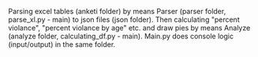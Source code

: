 Parsing excel tables (anketi folder) by means Parser (parser folder, parse_xl.py - main) to json files (json folder). Then calculating "percent violance", "percent violance by age" etc. and draw pies by means Analyze (analyze folder, calculating_df.py - main). Main.py does console logic (input/output) in the same folder. 
